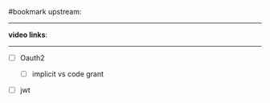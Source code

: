 #bookmark 
upstream:

---

**video links**: 

---
- [ ] Oauth2
	- [ ] implicit vs code grant 
- [ ] jwt






